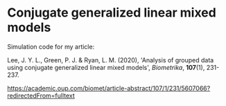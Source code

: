 # Conjugate generalized linear mixed models

Simulation code for my article:

Lee, J. Y. L., Green, P. J. & Ryan, L. M. (2020), 'Analysis of grouped data using conjugate generalized linear mixed models', _Biometrika_, **107**(1), 231-237. 

https://academic.oup.com/biomet/article-abstract/107/1/231/5607066?redirectedFrom=fulltext


